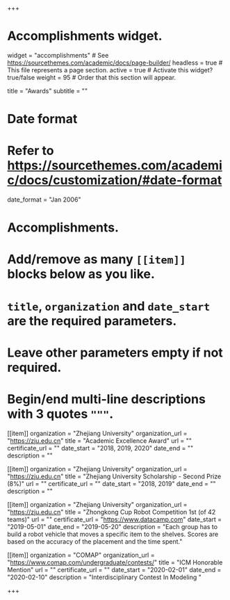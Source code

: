 +++
# Accomplishments widget.
widget = "accomplishments"  # See https://sourcethemes.com/academic/docs/page-builder/
headless = true  # This file represents a page section.
active = true  # Activate this widget? true/false
weight = 95  # Order that this section will appear.

title = "Awards"
subtitle = ""

# Date format
#   Refer to https://sourcethemes.com/academic/docs/customization/#date-format
date_format = "Jan 2006"

# Accomplishments.
#   Add/remove as many `[[item]]` blocks below as you like.
#   `title`, `organization` and `date_start` are the required parameters.
#   Leave other parameters empty if not required.
#   Begin/end multi-line descriptions with 3 quotes `"""`.

[[item]]
  organization = "Zhejiang University"
  organization_url = "https://zju.edu.cn"
  title = "Academic Excellence Award"
  url = ""
  certificate_url = ""
  date_start = "2018, 2019, 2020"
  date_end = ""
  description = ""

[[item]]
  organization = "Zhejiang University"
  organization_url = "https://zju.edu.cn"
  title = "Zhejiang University Scholarship - Second Prize (8%)"
  url = ""
  certificate_url = ""
  date_start = "2018, 2019"
  date_end = ""
  description = ""
  
[[item]]
  organization = "Zhejiang University"
  organization_url = "https://zju.edu.cn"
  title = "Zhongkong Cup Robot Competition 1st (of 42 teams)"
  url = ""
  certificate_url = "https://www.datacamp.com"
  date_start = "2019-05-01"
  date_end = "2019-05-20"
  description = "Each group has to build a robot vehicle that moves a specific item to the shelves. Scores are based on the accuracy of the placement and the time spent."

  [[item]]
  organization = "COMAP"
  organization_url = "https://www.comap.com/undergraduate/contests/"
  title = "ICM Honorable Mention"
  url = ""
  certificate_url = ""
  date_start = "2020-02-01"
  date_end = "2020-02-10"
  description = "Interdisciplinary Contest In Modeling "

+++
